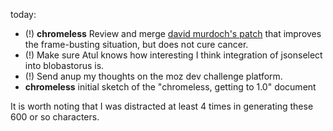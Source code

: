 today:

  * (!) **chromeless** Review and merge [david murdoch's patch](https://github.com/davidmurdoch/chromeless/commit/449c8ec49bc0cc6ec9ee1c767154d01bda4ede6d)
    that improves the frame-busting situation, but does not cure cancer.
  * (!) Make sure Atul knows how interesting I think integration of jsonselect into blobastorus is.
  * (!) Send anup my thoughts on the moz dev challenge platform.
  * **chromeless** initial sketch of the "chromeless, getting to 1.0" document

It is worth noting that I was distracted at least 4 times in generating these 600 or so characters.
